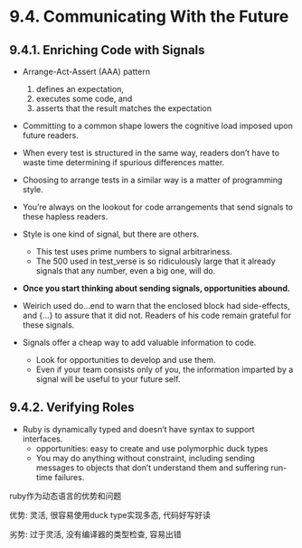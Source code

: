 # 9.4. Communicating With the Future

## 9.4.1. Enriching Code with Signals

+ Arrange-Act-Assert (AAA) pattern
    1. defines an expectation,
    2. executes some code, and
    3. asserts that the result matches the expectation

+ Committing to a common shape lowers the cognitive load imposed upon future readers.

+ When every test is structured in the same way, readers don’t have to waste time determining if spurious differences matter.

+ Choosing to arrange tests in a similar way is a matter of programming style.

+ You’re always on the lookout for code arrangements that send signals to these hapless readers.

+ Style is one kind of signal, but there are others.
    + This test uses prime numbers to signal arbitrariness.
    + The 500 used in test_verse is so ridiculously large that it already signals that any number, even a big one, will do.

+ **Once you start thinking about sending signals, opportunities abound.**

+ Weirich used do...end to warn that the enclosed block had side-effects, and {...} to assure that it did not. Readers of his code remain grateful for these signals.

+ Signals offer a cheap way to add valuable information to code.
    + Look for opportunities to develop and use them.
    + Even if your team consists only of you, the information imparted by a signal will be useful to your future self.

## 9.4.2. Verifying Roles

+ Ruby is dynamically typed and doesn’t have syntax to support interfaces.
    + opportunities: easy to create and use polymorphic duck types
    + You may do anything without constraint, including sending messages to objects that don’t understand them and suffering run-time failures.

ruby作为动态语言的优势和问题

优势: 灵活, 很容易使用duck type实现多态, 代码好写好读

劣势: 过于灵活, 没有编译器的类型检查, 容易出错


